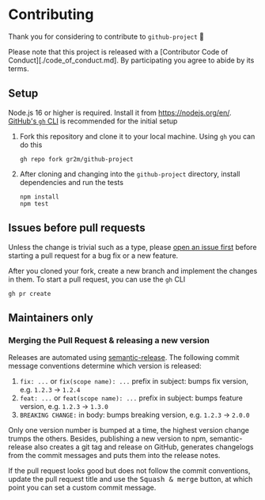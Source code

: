 # Contributing

Thank you for considering to contribute to `github-project` 💖

Please note that this project is released with a [Contributor Code of Conduct][./code_of_conduct.md].
By participating you agree to abide by its terms.

## Setup

Node.js 16 or higher is required. Install it from https://nodejs.org/en/. [GitHub's `gh` CLI](https://cli.github.com/) is recommended for the initial setup

1. Fork this repository and clone it to your local machine. Using `gh` you can do this

   ```
   gh repo fork gr2m/github-project
   ```

2. After cloning and changing into the `github-project` directory, install dependencies and run the tests

   ```
   npm install
   npm test
   ```

## Issues before pull requests

Unless the change is trivial such as a type, please [open an issue first](https://github.com/gr2m/github-project/issues/new) before starting a pull request for a bug fix or a new feature.

After you cloned your fork, create a new branch and implement the changes in them. To start a pull request, you can use the `gh` CLI

```
gh pr create
```

## Maintainers only

### Merging the Pull Request & releasing a new version

Releases are automated using [semantic-release](https://github.com/semantic-release/semantic-release).
The following commit message conventions determine which version is released:

1. `fix: ...` or `fix(scope name): ...` prefix in subject: bumps fix version, e.g. `1.2.3` → `1.2.4`
2. `feat: ...` or `feat(scope name): ...` prefix in subject: bumps feature version, e.g. `1.2.3` → `1.3.0`
3. `BREAKING CHANGE:` in body: bumps breaking version, e.g. `1.2.3` → `2.0.0`

Only one version number is bumped at a time, the highest version change trumps the others.
Besides, publishing a new version to npm, semantic-release also creates a git tag and release
on GitHub, generates changelogs from the commit messages and puts them into the release notes.

If the pull request looks good but does not follow the commit conventions, update the pull request title and use the <kbd>Squash & merge</kbd> button, at which point you can set a custom commit message.
